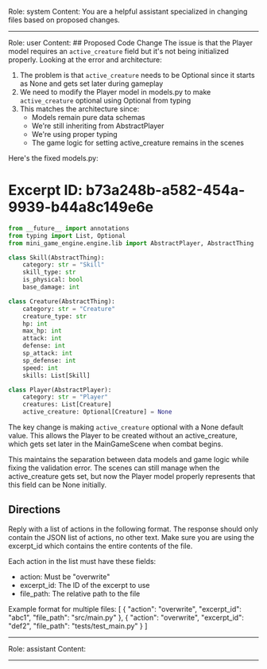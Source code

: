 Role: system
Content: You are a helpful assistant specialized in changing files based on proposed changes.
__________________
Role: user
Content: ## Proposed Code Change
The issue is that the Player model requires an `active_creature` field but it's not being initialized properly. Looking at the error and architecture:

1. The problem is that `active_creature` needs to be Optional since it starts as None and gets set later during gameplay
2. We need to modify the Player model in models.py to make `active_creature` optional using Optional from typing
3. This matches the architecture since:
   - Models remain pure data schemas
   - We're still inheriting from AbstractPlayer
   - We're using proper typing
   - The game logic for setting active_creature remains in the scenes

Here's the fixed models.py:

# Excerpt ID: b73a248b-a582-454a-9939-b44a8c149e6e
```python main_game/models.py
from __future__ import annotations
from typing import List, Optional
from mini_game_engine.engine.lib import AbstractPlayer, AbstractThing

class Skill(AbstractThing):
    category: str = "Skill"
    skill_type: str  
    is_physical: bool
    base_damage: int

class Creature(AbstractThing):
    category: str = "Creature"
    creature_type: str
    hp: int
    max_hp: int
    attack: int
    defense: int
    sp_attack: int
    sp_defense: int
    speed: int
    skills: List[Skill]

class Player(AbstractPlayer):
    category: str = "Player"
    creatures: List[Creature]
    active_creature: Optional[Creature] = None
```

The key change is making `active_creature` optional with a None default value. This allows the Player to be created without an active_creature, which gets set later in the MainGameScene when combat begins.

This maintains the separation between data models and game logic while fixing the validation error. The scenes can still manage when the active_creature gets set, but now the Player model properly represents that this field can be None initially.

## Directions
Reply with a list of actions in the following format. The response should only contain the JSON list of actions, no other text.
Make sure you are using the excerpt_id which contains the entire contents of the file.

Each action in the list must have these fields:
- action: Must be "overwrite"
- excerpt_id: The ID of the excerpt to use
- file_path: The relative path to the file

Example format for multiple files:
[
    {
        "action": "overwrite",
        "excerpt_id": "abc1",
        "file_path": "src/main.py"
    },
    {
        "action": "overwrite",
        "excerpt_id": "def2",
        "file_path": "tests/test_main.py"
    }
]
__________________
Role: assistant
Content: 
__________________
